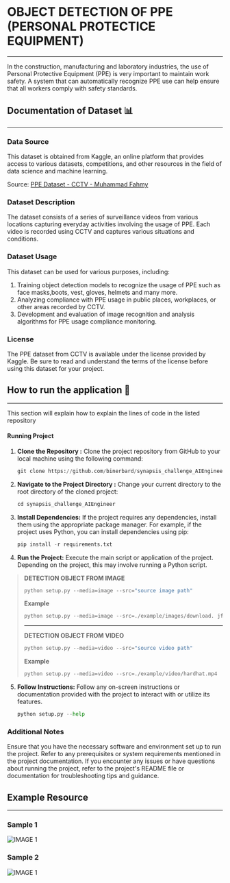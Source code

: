 # OBJECT DETECTION OF PPE (PERSONAL PROTECTICE EQUIPMENT)

---

In the construction, manufacturing and laboratory industries, the use of Personal Protective Equipment (PPE) is very important to maintain work safety. A system that can automatically recognize PPE use can help ensure that all workers comply with safety standards.

## Documentation of Dataset 📊

---

### Data Source

This dataset is obtained from Kaggle, an online platform that provides access to various datasets, competitions, and other resources in the field of data science and machine learning.

Source: [PPE Dataset - CCTV - Muhammad Fahmy](https://www.kaggle.com/datasets/muhfahmy/dataset-ppe-ex-cctv)

### Dataset Description

The dataset consists of a series of surveillance videos from various locations capturing everyday activities involving the usage of PPE. Each video is recorded using CCTV and captures various situations and conditions.

### Dataset Usage

This dataset can be used for various purposes, including:

1. Training object detection models to recognize the usage of PPE such as face masks,boots, vest, gloves, helmets and many more.
2. Analyzing compliance with PPE usage in public places, workplaces, or other areas recorded by CCTV.
3. Development and evaluation of image recognition and analysis algorithms for PPE usage compliance monitoring.

### License

The PPE dataset from CCTV is available under the license provided by Kaggle. Be sure to read and understand the terms of the license before using this dataset for your project.

## How to run the application 🚀

---

This section will explain how to explain the lines of code in the listed repository

#### Running Project

1. **Clone the Repository :** Clone the project repository from GitHub to your local machine using the following command:

   ```python
   git clone https://github.com/binerbard/synapsis_challenge_AIEngineer.git
   ```

2. **Navigate to the Project Directory :** Change your current directory to the root directory of the cloned project:
   ```python
   cd synapsis_challenge_AIEngineer
   ```
3. **Install Dependencies:** If the project requires any dependencies, install them using the appropriate package manager. For example, if the project uses Python, you can install dependencies using pip:

   ```python
   pip install -r requirements.txt
   ```

4. **Run the Project:** Execute the main script or application of the project. Depending on the project, this may involve running a Python script.

> **DETECTION OBJECT FROM IMAGE**
>
> ```python
> python setup.py --media=image --src="source image path"
> ```
>
> **Example**
>
> ```python
> python setup.py --media=image --src=./example/images/download. jfif
> ```
>
> ---
>
> **DETECTION OBJECT FROM VIDEO**
>
> ```python
> python setup.py --media=video --src="source video path"
> ```
>
> **Example**
>
> ```python
> python setup.py --media=video --src=./example/video/hardhat.mp4
> ```

5. **Follow Instructions:** Follow any on-screen instructions or documentation provided with the project to interact with or utilize its features.

   ```python
   python setup.py --help
   ```

### Additional Notes

Ensure that you have the necessary software and environment set up to run the project. Refer to any prerequisites or system requirements mentioned in the project documentation.
If you encounter any issues or have questions about running the project, refer to the project's README file or documentation for troubleshooting tips and guidance.

## Example Resource

---

### Sample 1

![IMAGE 1](https://github.com/binerbard/synapsis_challenge_AIEngineer/example/resource/download.png)

### Sample 2

![IMAGE 1](https://github.com/binerbard/synapsis_challenge_AIEngineer/example/resource/sample2.png)
